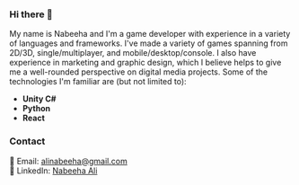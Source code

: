 ### Hi there 👋

<!--
**nabeehaali/nabeehaali** is a ✨ _special_ ✨ repository because its `README.md` (this file) appears on your GitHub profile.

Here are some ideas to get you started:

- 🔭 I’m currently working on ...
- 🌱 I’m currently learning ...
- 👯 I’m looking to collaborate on ...
- 🤔 I’m looking for help with ...
- 💬 Ask me about ...
- 📫 How to reach me: ...
- 😄 Pronouns: ...
- ⚡ Fun fact: ...
-->

My name is Nabeeha and I'm a game developer with experience in a variety of languages and frameworks. I've made a variety of games spanning from 2D/3D, single/multiplayer, and mobile/desktop/console. I also have experience in marketing and graphic design, which I believe helps to give me a well-rounded perspective on digital media projects. Some of the technologies I'm familiar are (but not limited to):

- **Unity C#**
- **Python**
- **React**

### Contact

:email: Email: alinabeeha@gmail.com <br />
:briefcase: LinkedIn: [Nabeeha Ali](https://linkedin.com/in/nabeehaali)
